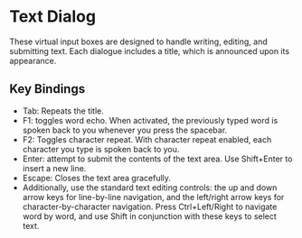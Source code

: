 # Text Dialog

These virtual input boxes are designed to handle writing, editing, and submitting text. Each dialogue includes a title, which is announced upon its appearance.

## Key Bindings

-   Tab: Repeats the title.
-   F1: toggles word echo. When activated, the previously typed word is spoken back to you whenever you press the spacebar.
-   F2: Toggles character repeat. With character repeat enabled, each character you type is spoken back to you.
-   Enter: attempt to submit the contents of the text area. Use Shift+Enter to insert a new line.
-   Escape: Closes the text area gracefully.
-   Additionally, use the standard text editing controls: the up and down arrow keys for line-by-line navigation, and the left/right arrow keys for character-by-character navigation. Press Ctrl+Left/Right to navigate word by word, and use Shift in conjunction with these keys to select text.
